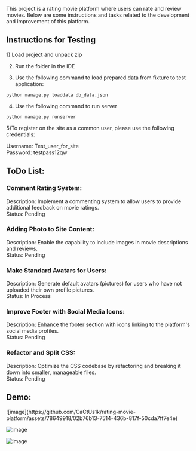 This project is a rating movie platform where users can rate and review movies. Below are some instructions and tasks related to the development and improvement of this platform.

<h2>Instructions for Testing</h2>
1) Load project and unpack zip

2) Run the folder in the IDE

3) Use the following command to load prepared data from fixture to test application:
 
`python manage.py loaddata db_data.json`

4) Use the following command to run server

`python manage.py runserver`

5)To register on the site as a common user, please use the following credentials:

Username: Test_user_for_site<br>
Password: testpass12qw<br>

<h2>ToDo List:</h2>

<h3>Comment Rating System:</h3>

Description: Implement a commenting system to allow users to provide additional feedback on movie ratings.
<br>Status: Pending

<h3>Adding Photo to Site Content:</h3>

Description: Enable the capability to include images in movie descriptions and reviews.
<br>Status: Pending

<h3>Make Standard Avatars for Users:</h3>

Description: Generate default avatars (pictures) for users who have not uploaded their own profile pictures.
<br>Status: In Process

<h3>Improve Footer with Social Media Icons:</h3>

Description: Enhance the footer section with icons linking to the platform's social media profiles.
<br>Status: Pending

<h3>Refactor and Split CSS:</h3>
Description: Optimize the CSS codebase by refactoring and breaking it down into smaller, manageable files.
<br>Status: Pending

<h2>Demo:</h2>
![image](https://github.com/CaCtUs1k/rating-movie-platform/assets/78649918/02b76b13-7514-436b-817f-50cda7ff7e4e)

![image](https://github.com/CaCtUs1k/rating-movie-platform/assets/78649918/0c85b2df-0b35-4822-8ae5-a72bd6f2f09c)

![image](https://github.com/CaCtUs1k/rating-movie-platform/assets/78649918/329f744e-7864-45b9-9eff-ca8e864646a2)
